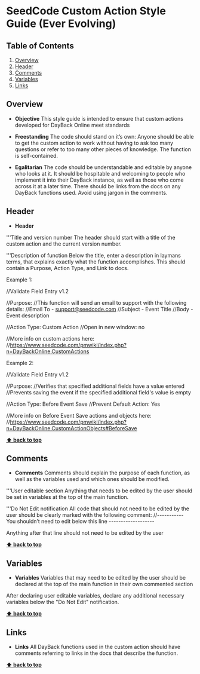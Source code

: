 # SeedCode Custom Action Style Guide (Ever Evolving)

## Table of Contents

  1. [Overview](#overview)
  1. [Header](#header)
  1. [Comments](#comments)
  1. [Variables](#variables)
  1. [Links](#links)

## Overview
  
  - **Objective**
  This style guide is intended to ensure that custom actions developed for DayBack Online meet standards
  
  - **Freestanding**
  The code should stand on it’s own: Anyone should be able to get the custom action to work without having to ask too many questions or refer to too many other pieces of knowledge.
  The function is self-contained.
  
  - **Egalitarian**
  The code should be understandable and editable by anyone who looks at it.
  It should be hospitable and welcoming to people who implement it into their DayBack instance, as well as those who come across it at a later time.
  There should be links from the docs on any DayBack functions used.
  Avoid using jargon in the comments.
  

## Header

  - **Header**
  
  '''Title and version number
  The header should start with a title of the custom action and the current version number.  
  
  '''Description of function
  Below the title, enter a description in laymans terms, that explains exactly what the function accomplishes. This should contain a Purpose, Action Type, and Link to docs.
  
  Example 1:
  
  //Validate Field Entry v1.2
  
  //Purpose:
  //This function will send an email to support with the following details:
  //Email To - support@seedcode.com
  //Subject - Event Title
  //Body - Event description
  
  //Action Type: Custom Action
  //Open in new window: no
  
  //More info on custom actions here:
  //https://www.seedcode.com/pmwiki/index.php?n=DayBackOnline.CustomActions
  
  Example 2:

  //Validate Field Entry v1.2

  //Purpose:
  //Verifies that specified additional fields have a value entered
  //Prevents saving the event if the specified additional field's value is empty

  //Action Type: Before Event Save
  //Prevent Default Action: Yes

  //More info on Before Event Save actions and objects here:
  //https://www.seedcode.com/pmwiki/index.php?n=DayBackOnline.CustomActionObjects#BeforeSave

**[⬆ back to top](#table-of-contents)**

## Comments

  - **Comments**
  Comments should explain the purpose of each function, as well as the variables used and which ones should be modified.
  
  '''User editable section
  Anything that needs to be edited by the user should be set in variables at the top of the main function.
  
  '''Do Not Edit notification
  All code that should not need to be edited by the user should be clearly marked with the following comment:
  //----------- You shouldn’t need to edit below this line -------------------
  
  Anything after that line should not need to be edited by the user


**[⬆ back to top](#table-of-contents)**


## Variables

  - **Variables**
  Variables that may need to be edited by the user should be declared at the top of the main function in their own commented section
  
  After declaring user editable variables, declare any additional necessary variables below the "Do Not Edit" notification.
  

**[⬆ back to top](#table-of-contents)**


## Links

  - **Links**
  All DayBack functions used in the custom action should have comments referring to links in the docs that describe the function.


**[⬆ back to top](#table-of-contents)**
